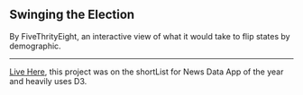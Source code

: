 ## Swinging the Election
By FiveThrityEight, an interactive view of what it would take to flip states by demographic.
***
[Live Here](https://projects.fivethirtyeight.com/2016-swing-the-election/), this project was on the shortList for News Data App of the year and heavily uses D3.
